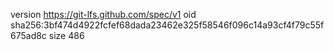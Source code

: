 version https://git-lfs.github.com/spec/v1
oid sha256:3bf474d4922fcfef68dada23462e325f58546f096c14a93cf4f79c55f675ad8c
size 486
